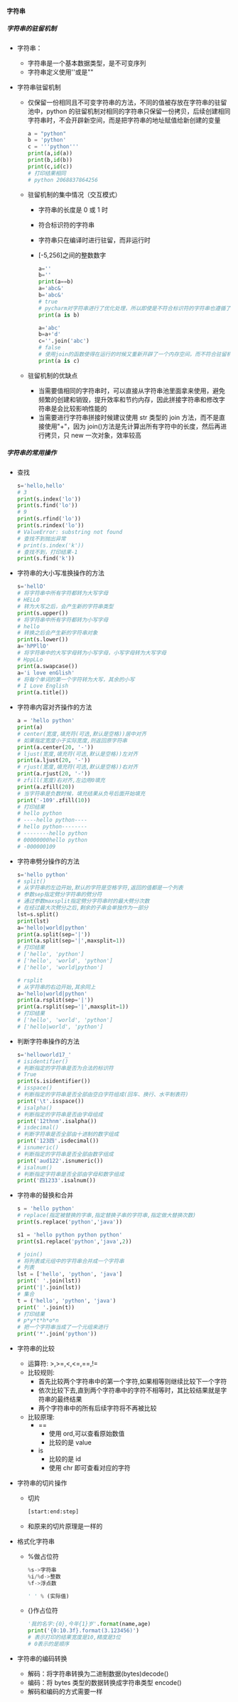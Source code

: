 #### 字符串

##### 字符串的驻留机制

- 字符串：

  - 字符串是一个基本数据类型，是不可变序列
  - 字符串定义使用''或是""

- 字符串驻留机制

  - 仅保留一份相同且不可变字符串的方法，不同的值被存放在字符串的驻留池中，python 的驻留机制对相同的字符串只保留一份拷贝，后续创建相同字符串时，不会开辟新空间，而是把字符串的地址赋值给新创建的变量

    ```python
    a = "python"
    b = 'python'
    c = '''python'''
    print(a,id(a))
    print(b,id(b))
    print(c,id(c))
    # 打印结果相同
    # python 2068837864256
    ```

  - 驻留机制的集中情况（交互模式）

    - 字符串的长度是 0 或 1 时
    - 符合标识符的字符串
    - 字符串只在编译时进行驻留，而非运行时
    - [-5,256]之间的整数数字

      ```python
      a=''
      b=''
      print(a==b)
      a='abc&'
      b='abc&'
      # true
      # pycharm对字符串进行了优化处理，所以即使是不符合标识符的字符串也遵循了驻留机制
      print(a is b)

      a='abc'
      b=a+'d'
      c=''.join('abc')
      # false
      # 使用join的函数使得在运行的时候又重新开辟了一个内存空间，而不符合驻留机制
      print(a is c)
      ```

  - 驻留机制的优缺点
    - 当需要值相同的字符串时，可以直接从字符串池里面拿来使用，避免频繁的创建和销毁，提升效率和节约内存，因此拼接字符串和修改字符串是会比较影响性能的
    - 当需要进行字符串拼接时候建议使用 str 类型的 join 方法，而不是直接使用"+"，因为 join()方法是先计算出所有字符中的长度，然后再进行拷贝，只 new 一次对象，效率较高

##### 字符串的常用操作

- 查找

  ```python
  s='hello,hello'
  # 3
  print(s.index('lo'))
  print(s.find('lo'))
  # 9
  print(s.rfind('lo'))
  print(s.rindex('lo'))
  # ValueError: substring not found
  # 查找不到抛出异常
  # print(s.index('k'))
  # 查找不到，打印结果-1
  print(s.find('k'))
  ```

- 字符串的大小写准换操作的方法

  ```python
  s='hellO'
  # 将字符串中所有字符都转为大写字母
  # HELLO
  # 转为大写之后，会产生新的字符串类型
  print(s.upper())
  # 将字符串中所有字符都转为小写字母
  # hello
  # 转换之后会产生新的字符串对象
  print(s.lower())
  a='hPPllO'
  # 将字符串中的大写字母转为小写字母，小写字母转为大写字母
  # HppLLo
  print(a.swapcase())
  a='i love enGlish'
  # 将每个单词的第一个字符转为大写，其余的小写
  # I Love English
  print(a.title())
  ```

- 字符串内容对齐操作的方法

  ```python
  a = 'hello python'
  print(a)
  # center(宽度,填充符(可选,默认是空格))居中对齐
  # 如果指定宽度小于实际宽度,则返回原字符串
  print(a.center(20, '-'))
  # ljust(宽度,填充符(可选,默认是空格))左对齐
  print(a.ljust(20, '-'))
  # rjust(宽度,填充符(可选,默认是空格))右对齐
  print(a.rjust(20, '-'))
  # zfill(宽度)右对齐,左边用0填充
  print(a.zfill(20))
  # 当字符串是负数时候，填充结果从负号后面开始填充
  print('-109'.zfill(10))
  # 打印结果
  # hello python
  # ----hello python----
  # hello python--------
  # --------hello python
  # 00000000hello python
  # -000000109
  ```

- 字符串劈分操作的方法

  ```python
  s='hello python'
  # split()
  # 从字符串的左边开始,默认的字符是空格字符,返回的值都是一个列表
  # 参数sep指定劈分字符串的劈分符
  # 通过参数maxsplit指定劈分字符串时的最大劈分次数
  # 在经过最大次劈分之后,剩余的子串会单独作为一部分
  lst=s.split()
  print(lst)
  a='hello|world|python'
  print(a.split(sep='|'))
  print(a.split(sep='|',maxsplit=1))
  # 打印结果
  # ['hello', 'python']
  # ['hello', 'world', 'python']
  # ['hello', 'world|python']

  # rsplit
  # 从字符串的右边开始,其余同上
  a='hello|world|python'
  print(a.rsplit(sep='|'))
  print(a.rsplit(sep='|',maxsplit=1))
  # 打印结果
  # ['hello', 'world', 'python']
  # ['hello|world', 'python']
  ```

- 判断字符串操作的方法

  ```python
  s='helloworld17_'
  # isidentifier()
  # 判断指定的字符串是否为合法的标识符
  # True
  print(s.isidentifier())
  # isspace()
  # 判断指定的字符串是否全部由空白字符组成(回车、换行、水平制表符)
  print('\t'.isspace())
  # isalpha()
  # 判断指定的字符串是否由字母组成
  print('12thnm'.isalpha())
  # isdecimal()
  # 判断字符串是否全部由十进制的数字组成
  print('123四'.isdecimal())
  # isnumeric()
  # 判断指定的字符串是否全部由数字组成
  print('aud122'.isnumeric())
  # isalnum()
  # 判断指定字符串是否全部由字母和数字组成
  print('四1233'.isalnum())
  ```

- 字符串的替换和合并

  ```python
  s = 'hello python'
  # replace(指定被替换的字串,指定替换子串的字符串,指定做大替换次数)
  print(s.replace('python','java'))

  s1 = 'hello python python python'
  print(s1.replace('python','java',2))

  # join()
  # 将列表或元组中的字符串合并成一个字符串
  # 列表
  lst = ['hello', 'python', 'java']
  print(' '.join(lst))
  print('|'.join(lst))
  # 集合
  t = ('hello', 'python', 'java')
  print(' '.join(t))
  # 打印结果
  # p*y*t*h*o*n
  # 把一个字符串当成了一个元组来进行
  print('*'.join('python'))
  ```

- 字符串的比较

  - 运算符: >,>=,<,<=,==,!=
  - 比较规则:
    - 首先比较两个字符串中的第一个字符,如果相等则继续比较下一个字符
    - 依次比较下去,直到两个字符串中的字符不相等时，其比较结果就是字符串的最终结果
    - 两个字符串中的所有后续字符将不再被比较
  - 比较原理:
    - ==
      - 使用 ord,可以查看原始数值
      - 比较的是 value
    - is
      - 比较的是 id
      - 使用 chr 即可查看对应的字符

- 字符串的切片操作

  - 切片

    ```python
    [start:end:step]
    ```

  - 和原来的切片原理是一样的

- 格式化字符串

  - %做占位符

    ```python
    %s->字符串
    %i/%d->整数
    %f->浮点数

    ' ' % (实际值)
    ```

  - {}作占位符

    ```python
    '我的名字:{0},今年{1}岁'.format(name,age)
    print('{0:10.3f}.format(3.123456)')
    # 表示打印的结果宽度是10,精度是3位
    # 0表示的是顺序
    ```

- 字符串的编码转换

  - 解码：将字符串转换为二进制数据(bytes)decode()
  - 编码：将 bytes 类型的数据转换成字符串类型 encode()
  - 解码和编码的方式需要一样
